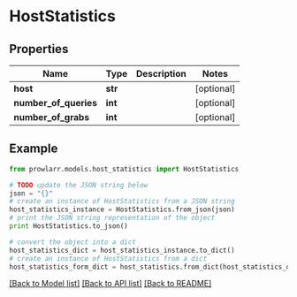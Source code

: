 # HostStatistics


## Properties

Name | Type | Description | Notes
------------ | ------------- | ------------- | -------------
**host** | **str** |  | [optional] 
**number_of_queries** | **int** |  | [optional] 
**number_of_grabs** | **int** |  | [optional] 

## Example

```python
from prowlarr.models.host_statistics import HostStatistics

# TODO update the JSON string below
json = "{}"
# create an instance of HostStatistics from a JSON string
host_statistics_instance = HostStatistics.from_json(json)
# print the JSON string representation of the object
print HostStatistics.to_json()

# convert the object into a dict
host_statistics_dict = host_statistics_instance.to_dict()
# create an instance of HostStatistics from a dict
host_statistics_form_dict = host_statistics.from_dict(host_statistics_dict)
```
[[Back to Model list]](../README.md#documentation-for-models) [[Back to API list]](../README.md#documentation-for-api-endpoints) [[Back to README]](../README.md)


